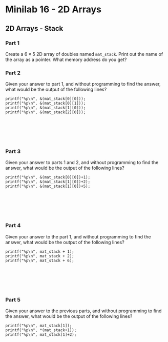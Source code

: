 # Minilab 16 - 2D Arrays

## 2D Arrays - Stack

### Part 1

Create a $6 \times 5$ 2D array of doubles named `mat_stack`.
Print out the name of the array as a pointer.
What memory address do you get?


### Part 2
Given your answer to part 1,
and without programming to find the answer,
what would be the output of the following lines?
```
printf("%p\n", &(mat_stack[0][0]));
printf("%p\n", &(mat_stack[0][1]));
printf("%p\n", &(mat_stack[1][0]));
printf("%p\n", &(mat_stack[2][0]));
```
<br><br><br><br>

### Part 3
Given your answer to parts 1 and 2,
and without programming to find the answer,
what would be the output of the following lines?
```
printf("%p\n", &(mat_stack[0][0])+1);
printf("%p\n", &(mat_stack[1][0])+2);
printf("%p\n", &(mat_stack[1][0])+5);
```
<br><br><br><br>

### Part 4
Given your answer to the part 1,
and without programming to find the answer,
what would be the output of the following lines?
```
printf("%p\n", mat_stack + 1);
printf("%p\n", mat_stack + 2);
printf("%p\n", mat_stack + 6);
```
<br><br><br><br>

### Part 5
Given your answer to the previous parts,
and without programming to find the answer,
what would be the output of the following lines?
```
printf("%p\n", mat_stack[1]);
printf("%p\n", *(mat_stack+1));
printf("%p\n", mat_stack[1]+2);
```
<br><br><br>


